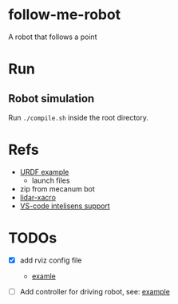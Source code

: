 # follow-me-robot
A robot that follows a point

# Run

## Robot simulation

Run `./compile.sh` inside the root directory.

# Refs

- [URDF example](https://github.com/joshnewans/urdf_example)
  - launch files
- zip from mecanum bot
- [lidar-xacro](https://github.com/joshnewans/articubot_one/blob/545acac87ae215d80ef6b28abe6097eb7281d9ff/description/lidar.xacro)
- [VS-code intelisens support](https://www.youtube.com/watch?v=hf76VY0a5Fk)
# TODOs

- [x] add rviz config file
  - [examle](https://github.com/turtlebot/turtlebot4_desktop/blob/humble/turtlebot4_viz/rviz/robot.rviz)

- [ ] Add controller for driving robot, see: [example](https://github.com/DeborggraeveR/ros2-mecanum-bot)